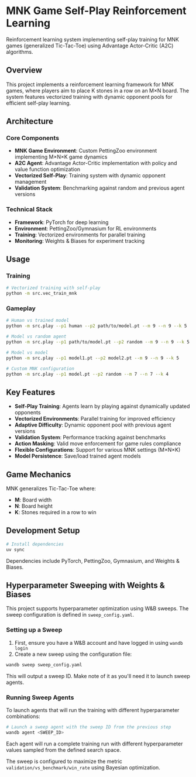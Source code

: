 # MNK Game Self-Play Reinforcement Learning

Reinforcement learning system implementing self-play training for MNK games (generalized Tic-Tac-Toe) using Advantage Actor-Critic (A2C) algorithms.

## Overview

This project implements a reinforcement learning framework for MNK games, where players aim to place K stones in a row on an M×N board. The system features vectorized training with dynamic opponent pools for efficient self-play learning.

## Architecture

### Core Components

- **MNK Game Environment**: Custom PettingZoo environment implementing M×N×K game dynamics
- **A2C Agent**: Advantage Actor-Critic implementation with policy and value function optimization
- **Vectorized Self-Play**: Training system with dynamic opponent management
- **Validation System**: Benchmarking against random and previous agent versions

### Technical Stack

- **Framework**: PyTorch for deep learning
- **Environment**: PettingZoo/Gymnasium for RL environments
- **Training**: Vectorized environments for parallel training
- **Monitoring**: Weights & Biases for experiment tracking

## Usage

### Training

```bash
# Vectorized training with self-play
python -m src.vec_train_mnk
```

### Gameplay

```bash
# Human vs trained model
python -m src.play --p1 human --p2 path/to/model.pt --m 9 --n 9 --k 5

# Model vs random agent
python -m src.play --p1 path/to/model.pt --p2 random --m 9 --n 9 --k 5

# Model vs model
python -m src.play --p1 model1.pt --p2 model2.pt --m 9 --n 9 --k 5

# Custom MNK configuration
python -m src.play --p1 model.pt --p2 random --m 7 --n 7 --k 4
```

## Key Features

- **Self-Play Training**: Agents learn by playing against dynamically updated opponents
- **Vectorized Environments**: Parallel training for improved efficiency
- **Adaptive Difficulty**: Dynamic opponent pool with previous agent versions
- **Validation System**: Performance tracking against benchmarks
- **Action Masking**: Valid move enforcement for game rules compliance
- **Flexible Configurations**: Support for various MNK settings (M×N×K)
- **Model Persistence**: Save/load trained agent models

## Game Mechanics

MNK generalizes Tic-Tac-Toe where:
- **M**: Board width
- **N**: Board height  
- **K**: Stones required in a row to win

## Development Setup

```bash
# Install dependencies
uv sync
```

Dependencies include PyTorch, PettingZoo, Gymnasium, and Weights & Biases.

## Hyperparameter Sweeping with Weights & Biases

This project supports hyperparameter optimization using W&B sweeps. The sweep configuration is defined in `sweep_config.yaml`.

### Setting up a Sweep

1. First, ensure you have a W&B account and have logged in using `wandb login`
2. Create a new sweep using the configuration file:

```bash
wandb sweep sweep_config.yaml
```

This will output a sweep ID. Make note of it as you'll need it to launch sweep agents.

### Running Sweep Agents

To launch agents that will run the training with different hyperparameter combinations:

```bash
# Launch a sweep agent with the sweep ID from the previous step
wandb agent <SWEEP_ID>
```

Each agent will run a complete training run with different hyperparameter values sampled from the defined search space.

The sweep is configured to maximize the metric `validation/vs_benchmark/win_rate` using Bayesian optimization.
